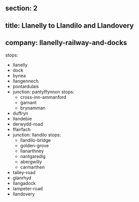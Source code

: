 section: 2
----
title: Llanelly to Llandilo and Llandovery
----
company: llanelly-railway-and-docks
----
stops:
- llanelly
- dock
- bynea
- llangennech
- pontardulais
- junction: pantyffynnon
  stops:
    - cross-inn-ammanford
    - garnant
    - brynamman
- duffryn
- llandebie
- derwydd-road
- ffairfach
- junction: llandilo
  stops:
    - llandilo-bridge
    - golden-grove
    - llanarthney
    - nantgaredig
    - abergwilly
    - carmarthen
- talley-road
- glanrhyd
- llangadock
- lampeter-road
- llandovery
